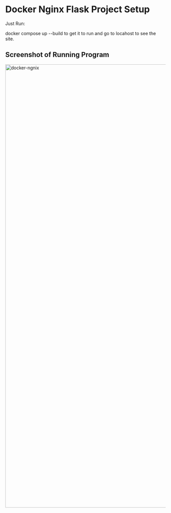 # Docker Nginx Flask Project Setup

Just Run:

docker compose up --build to get it to run and go to locahost to see the site.

## Screenshot of Running Program

<img width="1392" alt="docker-ngnix" src="https://user-images.githubusercontent.com/71039078/156953930-3a4f14b0-54c7-4c4d-b72f-d104460c17db.png">
